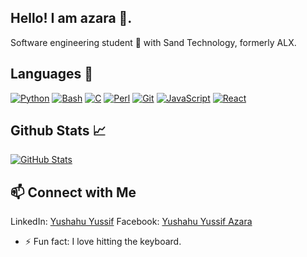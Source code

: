 ## Hello! I am azara 👋.
Software engineering student 🚀 with Sand Technology, formerly ALX.

## Languages 🔧
[![Python](https://img.shields.io/badge/Python-%23F7DF1E.svg?&style=for-the-badge&logo=python&logoColor=coloured)](https://github.com/gitloper-azara/alx-higher_level_programming.git)
[![Bash](https://img.shields.io/badge/Linux-%2320232A.svg?&style=for-the-badge&logo=Linux&logoColor=coloured)](https://github.com/gitloper-azara/alx-system_engineering-devops.git)
[![C](https://img.shields.io/badge/C-%23F7DF1E.svg?&style=for-the-badge&logo=C&logoColor=%2361DAFB)](https://github.com/gitloper-azara/alx-low_level_programming.git)
[![Perl](https://img.shields.io/badge/Perl-%23F7DF1E.svg?&style=for-the-badge&logo=Perl&logoColor=coloured)](https://github.com/gitloper-azara/alx-system_engineering-devops.git)
[![Git](https://img.shields.io/badge/git-%23F7DF1E.svg?&style=for-the-badge&logo=git&logoColor=coloured)](https://github.com/gitloper-azara/)
[![JavaScript](https://img.shields.io/badge/JavaScript-%23F7DF1E.svg?&style=for-the-badge&logo=javascript&logoColor=black)](https://www.javascript.com/)
[![React](https://img.shields.io/badge/React-%2320232A.svg?&style=for-the-badge&logo=react&logoColor=%2361DAFB)](https://reactjs.org/)


## Github Stats 📈
[![GitHub Stats](https://github-readme-stats.vercel.app/api?username=gitloper-azara&show_icons=true&theme=radical)](https://github.com/gitloper-azara)

## 📫 Connect with Me
LinkedIn: [Yushahu Yussif](https://www.linkedin.com/in/yushahuyussifazara/)
Facebook: [Yushahu Yussif Azara](https://www.facebook.com/yushahuazara?mibextid=ZbWKwL)

- ⚡ Fun fact: I love hitting the keyboard.

